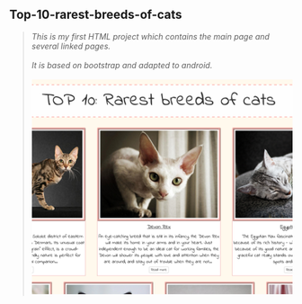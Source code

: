 ## Top-10-rarest-breeds-of-cats

>*This is my first HTML project which contains the main page and several linked pages. <br><br>
It is based on bootstrap and adapted to android.*<br><br>
![Main page](images/Main_page.jpg)

